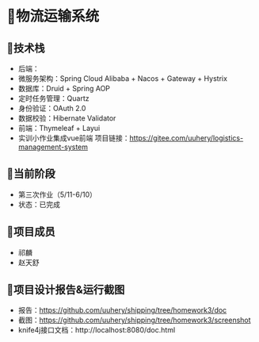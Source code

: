 #  🚚物流运输系统
## 🥇技术栈
- 后端：
- 微服务架构：Spring Cloud Alibaba + Nacos + Gateway + Hystrix
- 数据库：Druid + Spring AOP
- 定时任务管理：Quartz
- 身份验证：OAuth 2.0
- 数据校验：Hibernate Validator
- 前端：Thymeleaf + Layui
- 实训小作业集成vue前端 项目链接：https://gitee.com/uuhery/logistics-management-system

## 🥈当前阶段
- 第三次作业（5/11-6/10）
- 状态：已完成

## 💎项目成员
- 祁麟
- 赵天舒

## 📁项目设计报告&运行截图
- 报告：https://github.com/uuhery/shipping/tree/homework3/doc
- 截图：https://github.com/uuhery/shipping/tree/homework3/screenshot
- knife4j接口文档：http://localhost:8080/doc.html
